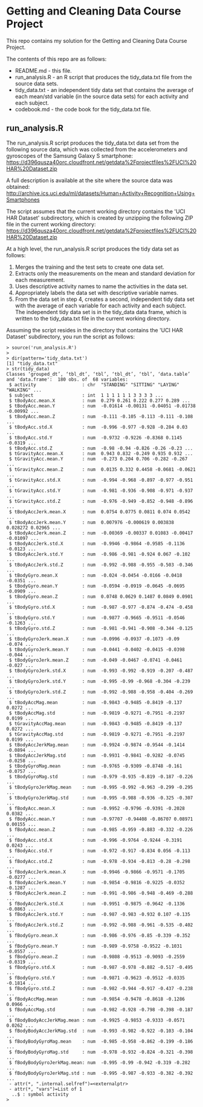 # Getting and Cleaning Data Course Project

This repo contains my solution for the Getting and Cleaning Data Course Project.

The contents of this repo are as follows:

* README.md - this file.
* run_analysis.R - an R script that produces the tidy_data.txt file from the source data sets.
* tidy_data.txt - an independent tidy data set that contains the average of each mean/std variable (in the source data sets) for each activity and each subject.
* codebook.md - the code book for the tidy_data.txt file.

## run_analysis.R

The run_analysis.R script produces the tidy_data.txt data set from the following source data, which was collected from the accelerometers and gyroscopes of the Samsung Galaxy S smartphone: https://d396qusza40orc.cloudfront.net/getdata%2Fprojectfiles%2FUCI%20HAR%20Dataset.zip

A full description is available at the site where the source data was obtained: http://archive.ics.uci.edu/ml/datasets/Human+Activity+Recognition+Using+Smartphones

The script assumes that the current working directory contains the 'UCI HAR Dataset' subdirectory, which is created by unzipping the following ZIP file in the current working directory: https://d396qusza40orc.cloudfront.net/getdata%2Fprojectfiles%2FUCI%20HAR%20Dataset.zip

At a high level, the run_analysis.R script produces the tidy data set as follows:

1. Merges the training and the test sets to create one data set.
2. Extracts only the measurements on the mean and standard deviation for each measurement. 
3. Uses descriptive activity names to name the activities in the data set.
4. Appropriately labels the data set with descriptive variable names. 
5. From the data set in step 4, creates a second, independent tidy data set with the average of each variable for each activity and each subject. The independent tidy data set is in the tidy_data data frame, which is written to the tidy_data.txt file in the current working directory.

Assuming the script resides in the directory that contains the 'UCI HAR Dataset' subdirectory, you run the script as follows:
```
> source('run_analysis.R')
>
> dir(pattern='tidy_data.txt')
[1] "tidy_data.txt"
> str(tidy_data)
Classes ‘grouped_dt’, ‘tbl_dt’, ‘tbl’, ‘tbl_dt’, ‘tbl’, ‘data.table’ and 'data.frame':  180 obs. of  68 variables:
 $ activity                 : chr  "STANDING" "SITTING" "LAYING" "WALKING" ...
 $ subject                  : int  1 1 1 1 1 1 3 3 3 3 ...
 $ tBodyAcc.mean.X          : num  0.279 0.261 0.222 0.277 0.289 ...
 $ tBodyAcc.mean.Y          : num  -0.01614 -0.00131 -0.04051 -0.01738 -0.00992 ...
 $ tBodyAcc.mean.Z          : num  -0.111 -0.105 -0.113 -0.111 -0.108 ...
 $ tBodyAcc.std.X           : num  -0.996 -0.977 -0.928 -0.284 0.03 ...
 $ tBodyAcc.std.Y           : num  -0.9732 -0.9226 -0.8368 0.1145 -0.0319 ...
 $ tBodyAcc.std.Z           : num  -0.98 -0.94 -0.826 -0.26 -0.23 ...
 $ tGravityAcc.mean.X       : num  0.943 0.832 -0.249 0.935 0.932 ...
 $ tGravityAcc.mean.Y       : num  -0.273 0.204 0.706 -0.282 -0.267 ...
 $ tGravityAcc.mean.Z       : num  0.0135 0.332 0.4458 -0.0681 -0.0621 ...
 $ tGravityAcc.std.X        : num  -0.994 -0.968 -0.897 -0.977 -0.951 ...
 $ tGravityAcc.std.Y        : num  -0.981 -0.936 -0.908 -0.971 -0.937 ...
 $ tGravityAcc.std.Z        : num  -0.976 -0.949 -0.852 -0.948 -0.896 ...
 $ tBodyAccJerk.mean.X      : num  0.0754 0.0775 0.0811 0.074 0.0542 ...
 $ tBodyAccJerk.mean.Y      : num  0.007976 -0.000619 0.003838 0.028272 0.02965 ...
 $ tBodyAccJerk.mean.Z      : num  -0.00369 -0.00337 0.01083 -0.00417 -0.01097 ...
 $ tBodyAccJerk.std.X       : num  -0.9946 -0.9864 -0.9585 -0.1136 -0.0123 ...
 $ tBodyAccJerk.std.Y       : num  -0.986 -0.981 -0.924 0.067 -0.102 ...
 $ tBodyAccJerk.std.Z       : num  -0.992 -0.988 -0.955 -0.503 -0.346 ...
 $ tBodyGyro.mean.X         : num  -0.024 -0.0454 -0.0166 -0.0418 -0.0351 ...
 $ tBodyGyro.mean.Y         : num  -0.0594 -0.0919 -0.0645 -0.0695 -0.0909 ...
 $ tBodyGyro.mean.Z         : num  0.0748 0.0629 0.1487 0.0849 0.0901 ...
 $ tBodyGyro.std.X          : num  -0.987 -0.977 -0.874 -0.474 -0.458 ...
 $ tBodyGyro.std.Y          : num  -0.9877 -0.9665 -0.9511 -0.0546 -0.1263 ...
 $ tBodyGyro.std.Z          : num  -0.981 -0.941 -0.908 -0.344 -0.125 ...
 $ tBodyGyroJerk.mean.X     : num  -0.0996 -0.0937 -0.1073 -0.09 -0.074 ...
 $ tBodyGyroJerk.mean.Y     : num  -0.0441 -0.0402 -0.0415 -0.0398 -0.044 ...
 $ tBodyGyroJerk.mean.Z     : num  -0.049 -0.0467 -0.0741 -0.0461 -0.027 ...
 $ tBodyGyroJerk.std.X      : num  -0.993 -0.992 -0.919 -0.207 -0.487 ...
 $ tBodyGyroJerk.std.Y      : num  -0.995 -0.99 -0.968 -0.304 -0.239 ...
 $ tBodyGyroJerk.std.Z      : num  -0.992 -0.988 -0.958 -0.404 -0.269 ...
 $ tBodyAccMag.mean         : num  -0.9843 -0.9485 -0.8419 -0.137 0.0272 ...
 $ tBodyAccMag.std          : num  -0.9819 -0.9271 -0.7951 -0.2197 0.0199 ...
 $ tGravityAccMag.mean      : num  -0.9843 -0.9485 -0.8419 -0.137 0.0272 ...
 $ tGravityAccMag.std       : num  -0.9819 -0.9271 -0.7951 -0.2197 0.0199 ...
 $ tBodyAccJerkMag.mean     : num  -0.9924 -0.9874 -0.9544 -0.1414 -0.0894 ...
 $ tBodyAccJerkMag.std      : num  -0.9931 -0.9841 -0.9282 -0.0745 -0.0258 ...
 $ tBodyGyroMag.mean        : num  -0.9765 -0.9309 -0.8748 -0.161 -0.0757 ...
 $ tBodyGyroMag.std         : num  -0.979 -0.935 -0.819 -0.187 -0.226 ...
 $ tBodyGyroJerkMag.mean    : num  -0.995 -0.992 -0.963 -0.299 -0.295 ...
 $ tBodyGyroJerkMag.std     : num  -0.995 -0.988 -0.936 -0.325 -0.307 ...
 $ fBodyAcc.mean.X          : num  -0.9952 -0.9796 -0.9391 -0.2028 0.0382 ...
 $ fBodyAcc.mean.Y          : num  -0.97707 -0.94408 -0.86707 0.08971 0.00155 ...
 $ fBodyAcc.mean.Z          : num  -0.985 -0.959 -0.883 -0.332 -0.226 ...
 $ fBodyAcc.std.X           : num  -0.996 -0.9764 -0.9244 -0.3191 0.0243 ...
 $ fBodyAcc.std.Y           : num  -0.972 -0.917 -0.834 0.056 -0.113 ...
 $ fBodyAcc.std.Z           : num  -0.978 -0.934 -0.813 -0.28 -0.298 ...
 $ fBodyAccJerk.mean.X      : num  -0.9946 -0.9866 -0.9571 -0.1705 -0.0277 ...
 $ fBodyAccJerk.mean.Y      : num  -0.9854 -0.9816 -0.9225 -0.0352 -0.1287 ...
 $ fBodyAccJerk.mean.Z      : num  -0.991 -0.986 -0.948 -0.469 -0.288 ...
 $ fBodyAccJerk.std.X       : num  -0.9951 -0.9875 -0.9642 -0.1336 -0.0863 ...
 $ fBodyAccJerk.std.Y       : num  -0.987 -0.983 -0.932 0.107 -0.135 ...
 $ fBodyAccJerk.std.Z       : num  -0.992 -0.988 -0.961 -0.535 -0.402 ...
 $ fBodyGyro.mean.X         : num  -0.986 -0.976 -0.85 -0.339 -0.352 ...
 $ fBodyGyro.mean.Y         : num  -0.989 -0.9758 -0.9522 -0.1031 -0.0557 ...
 $ fBodyGyro.mean.Z         : num  -0.9808 -0.9513 -0.9093 -0.2559 -0.0319 ...
 $ fBodyGyro.std.X          : num  -0.987 -0.978 -0.882 -0.517 -0.495 ...
 $ fBodyGyro.std.Y          : num  -0.9871 -0.9623 -0.9512 -0.0335 -0.1814 ...
 $ fBodyGyro.std.Z          : num  -0.982 -0.944 -0.917 -0.437 -0.238 ...
 $ fBodyAccMag.mean         : num  -0.9854 -0.9478 -0.8618 -0.1286 0.0966 ...
 $ fBodyAccMag.std          : num  -0.982 -0.928 -0.798 -0.398 -0.187 ...
 $ fBodyBodyAccJerkMag.mean : num  -0.9925 -0.9853 -0.9333 -0.0571 0.0262 ...
 $ fBodyBodyAccJerkMag.std  : num  -0.993 -0.982 -0.922 -0.103 -0.104 ...
 $ fBodyBodyGyroMag.mean    : num  -0.985 -0.958 -0.862 -0.199 -0.186 ...
 $ fBodyBodyGyroMag.std     : num  -0.978 -0.932 -0.824 -0.321 -0.398 ...
 $ fBodyBodyGyroJerkMag.mean: num  -0.995 -0.99 -0.942 -0.319 -0.282 ...
 $ fBodyBodyGyroJerkMag.std : num  -0.995 -0.987 -0.933 -0.382 -0.392 ...
 - attr(*, ".internal.selfref")=<externalptr> 
 - attr(*, "vars")=List of 1
  ..$ : symbol activity
> 
```